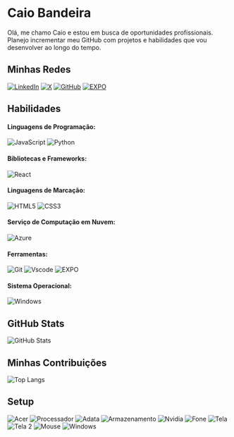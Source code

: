 # Caio Bandeira
Olá, me chamo Caio e estou em busca de oportunidades profissionais. Planejo incrementar meu GitHub com projetos e habilidades que vou desenvolver ao longo do tempo.

## Minhas Redes
[![LinkedIn](https://img.shields.io/badge/LinkedIn-1B1F23?style=for-the-badge&logo=linkedin&logoColor=white)](https://www.linkedin.com/in/caiobandeiraoliveira/)
[![X](https://img.shields.io/badge/X-000?style=for-the-badge&logo=x)](https://twitter.com/Caio_Bandeira_)
[![GitHub](https://img.shields.io/badge/GitHub-100000?style=for-the-badge&logo=github&logoColor=white)](https://github.com/Caionicky)
[![EXPO](https://img.shields.io/badge/EXPO-000?style=for-the-badge&logo=expo&logoColor=white)](https://expo.dev/@caionicky?tab=snacks)


## Habilidades

#### Linguagens de Programação:
![JavaScript](https://img.shields.io/badge/JavaScript-F7DF1E?style=for-the-badge&logo=javascript&logoColor=black)
![Python](https://img.shields.io/badge/python-000?style=for-the-badge&logo=python&logoColor=ffdd54)


#### Bibliotecas e Frameworks:
![React](https://img.shields.io/badge/React-20232A?style=for-the-badge&logo=react&logoColor=61DAFB)

#### Linguagens de Marcação:

![HTML5](https://img.shields.io/badge/HTML5-E34F26?style=for-the-badge&logo=html5&logoColor=white)
![CSS3](https://img.shields.io/badge/CSS3-1572B6?style=for-the-badge&logo=css3&logoColor=white)

#### Serviço de Computação em Nuvem:
![Azure](https://img.shields.io/badge/Azure-181550?style=for-the-badge&logo=microsoft%20azure&logoColor=FFF&labelColor=181550&link=https%3A%2F%2Fimages.app.goo.gl%2FK7PN1jYJd57x4q7A8)

#### Ferramentas:

![Git](https://img.shields.io/badge/GIT-E44C30?style=for-the-badge&logo=git&logoColor=white) 
![Vscode](https://img.shields.io/badge/Vscode-01206F?style=for-the-badge&logo=visual-studio-code&logoColor=white)
![EXPO](https://img.shields.io/badge/EXPO-000?style=for-the-badge&logo=expo&logoColor=white)

#### Sistema Operacional:

![Windows](https://img.shields.io/badge/Windows-000?style=for-the-badge&logo=windows&logoColor=2CA5E0)

## GitHub Stats
![GitHub Stats](https://github-readme-stats.vercel.app/api?username=Caionicky&theme=transparent&bg_color=000&border_color=363062&show_icons=true&icon_color=4D4C7D&title_color=7976CD&text_color=FFF)

## Minhas Contribuições
![Top Langs](https://github-readme-stats-git-masterrstaa-rickstaa.vercel.app/api/top-langs/?username=Caionicky&layout=compact&bg_color=000&border_color=363062&title_color=7976CD&text_color=FFF)

## Setup

![Acer](https://img.shields.io/badge/💻_Notebook_Acer_Nitro_5-000?style=for-the-badge&logo=acer&logoColor=2E9E01)
![Processador](https://img.shields.io/badge/11th_Gen_Processador_i5-000?style=for-the-badge&logo=intel&logoColor=2CA5E0)
![Adata](https://img.shields.io/badge/⚙️_8_GB_RAM-000?style=for-the-badge&logoColor=2CA5E0)
![Armazenamento](https://img.shields.io/badge/⚙️_SSD_500_GB-000?style=for-the-badge&logoColor=2CA5E0)
![Nvidia](https://img.shields.io/badge/GTX_1650-000?style=for-the-badge&logo=nvidia&logoColor=2E9E01)
![Fone](https://img.shields.io/badge/🎧_RED_DRAGON_LAMIA_2-000?style=for-the-badge&logoColor=2CA5E0)
![Tela](https://img.shields.io/badge/🖥️_Tela_Notebook_17"_FULLHD-000?style=for-the-badge&logoColor=2CA5E0)
![Tela 2](https://img.shields.io/badge/🖥️_Monitor_LG_24"_FULLHD-000?style=for-the-badge&logo=lg&logoColor=FFF)
![Mouse](https://img.shields.io/badge/🖱️_OEX_WEAPON_MS317-000?style=for-the-badge&logoColor=FFF)
![Windows](https://img.shields.io/badge/Windows_11-000?style=for-the-badge&logo=windows&logoColor=2CA5E0)


